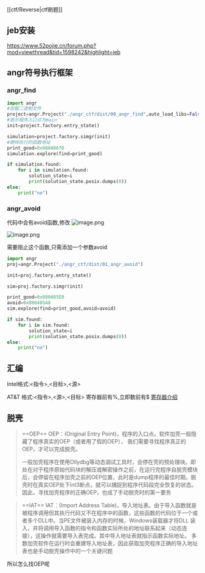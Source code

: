 [[ctf/Reverse|ctf刷题]]
## jeb安装
https://www.52pojie.cn/forum.php?mod=viewthread&tid=1598242&highlight=jeb



## angr符号执行框架
### angr_find

```python
import angr
#加载二进制文件
project=angr.Project("./angr_ctf/dist/00_angr_find",auto_load_libs=False)
#表示程序入口点为main
init=project.factory.entry_state()

simulation=project.factory.simgr(init)
#期待执行的函数地址
print_good=0x0804867D
simulation.explore(find=print_good)

if simulation.found:
    for i in simulation.found:
        solution_state=i
        print(solution_state.posix.dumps(0))
else:
    print("no")
```


### angr_avoid

代码中会有avoid函数,修改
![image.png](https://gitee.com/leiye87/typora_picture/raw/master/20231127145948.png)

![image.png](https://gitee.com/leiye87/typora_picture/raw/master/20231127145906.png)


需要阻止这个函数,只需添加一个参数avoid
```python
import angr
proj=angr.Project("./angr_ctf/dist/01_angr_avoid")

init=proj.factory.entry_state()

sim=proj.factory.simgr(init)

print_good=0x080485E0
avoid=0x080485A8
sim.explore(find=print_good,avoid=avoid)

if sim.found:
    for i in sim.found:
        solution_state=i
        print(solution_state.posix.dumps(0))
else:
    print("no")


```

## 汇编
Intel格式:<指令>,<目标>,<源>

AT&T 格式:<指令>,<源>,<目标>
寄存器前有%,立即数前有$
[寄存器介绍](https://www.cnblogs.com/nicere/p/17030075.html)


## 脱壳

> ==OEP==
> OEP：(Original Entry Point)，程序的入口点。软件加壳一般隐藏了程序真实的OEP（或者用了假的OEP）， 我们需要寻找程序真正的OEP，才可以完成脱壳。
> 
> 一般加壳程序在使用Ollydbg等动态调试工具时，会停在壳的预处理块。即处在对于程序原始代码块的解压或解密操作之前，在运行完程序自脱壳模块后，会停留在程序加壳之前的OEP位置，此时是dump程序的最佳时期。脱壳时在真实OEP处下int3断点，就可以捕捉到程序代码段完全恢复的状态。因此，寻找加壳程序的正确OEP，也成了手动脱壳时的第一要务

> ==IAT==
> IAT：(Import Address Table)，导入地址表。由于导入函数就是被程序调用但其执行代码又不在程序中的函数，这些函数的代码位于一个或者多个DLL中。当PE文件被装入内存的时候，Windows装载器才将DLL 装入，并将调用导入函数的指令和函数实际所处的地址联系起来（动态连接），这操作就需要导入表完成。其中导入地址表就指示函数实际地址。 多数加壳软件在运行时会重建导入地址表，因此获取加壳程序正确的导入地址表也是手动脱壳操作中的一个关键问题

所以怎么找OEP呢

